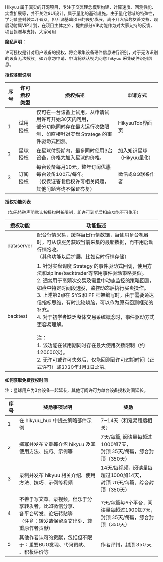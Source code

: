 

Hikyuu 属于真实的开源项目，专注于交流理念模型构建、计算速度、回测性能、实盘扩展等，并不关注GUI设计，属于量化的基础设施。由于量化领域的特殊性，学习借鉴封装二开者众，但开源基础项目的良好发展，离不开大家的友善支持，现启动附属VIP计划，在项目主体之外，提供部分VIP功能作为对大家支持的反馈，项目捐赠与支持，大家可用

**隐私声明**：

许可授权是针对用户设备的授权，将会采集设备硬件信息进行识别，对于无法识别的设备无法授权。如介意勿申请，申请将默认视为同意 hikyuu 采集硬件识别信息。

**授权类型说明**

| 序号 | 许可授权类型 | 授权描述                                                                                                                                | 申请方式                   |
| ---- | ------------ | --------------------------------------------------------------------------------------------------------------------------------------- | -------------------------- |
| 1    | 试用授权     | 仅可在一台设备上试用，从申请试用许可开始30天内可用，<br />部分功能同时存在最大运行次数限制，如直接针对实盘 Stratege 的事件驱动式回测。 | HikyuuTdx界面页            |
| 2    | 星球授权     | 在星球付费期内，最多同时使用3台设备，价格为加入星球的价格。                                                                             | 加入知识星球（Hikyuu量化） |
| 3    | 订阅授权     | 每台设备每月10元，整年订阅优惠 每台设备100元/每年。<br />（仅保证答复授权许可相关问题，其他问题咨询不保证答复）                         | 微信或QQ联系作者           |

**授权功能列表**

（如无特殊声明默认按授权时长限制，即许可到期后相应功能不可使用）

| 授权功能   | 功能描述                                                                                                                                                                                                                                                                                                                                                                                                                                                                                                                                                |
| ---------- | ------------------------------------------------------------------------------------------------------------------------------------------------------------------------------------------------------------------------------------------------------------------------------------------------------------------------------------------------------------------------------------------------------------------------------------------------------------------------------------------------------------------------------------------------------- |
| dataserver | 配合行情采集，缓存当日行情数据，当使用多台机器时，可从该服务获取当前采集的最新数据，而不用启动行情接收。<br />（其他功能以后扩展，比如实时行情存储）                                                                                                                                                                                                                                                                                                                                                                                                    |
| backtest   | 1. 针对实盘调度 Strategy 的事件驱动式回调，使用方法和zipline/backtrader等常用事件驱动策略类似。<br />2. 通常用于高频次交易及需盘中动态监控的策略回测，如盘中特定时间段选股，监控动态后执行买卖操作。<br />3. 上述第2点在 SYS 和 PF 框架编写时，由于需要通达信指标思维，有时比较烧脑，可以作为原有回测框架的补充。<br />4. 对于初学者缺乏整体交易系统概念时，事件驱动方式更容易理解。<br /><br />注： <br />1. 该功能在试用期同时存在最大使用次数限制（约120000次)。<br />2. 无许可或许可失效后，仅能回测到许可过期时间（正式许可）或2020年1月1日之前。 |

**如何获取免费授权时间**

注：星球用户为3台设备一起延长，其他订阅许可为单台设备授权时间延长。

| 序号 | 奖励事项说明                                                                                                                         | 奖励                                                                              |
| ---- | ------------------------------------------------------------------------------------------------------------------------------------ | --------------------------------------------------------------------------------- |
| 1    | 在 hikyuu_hub 中提交策略部件示例                                                                                                     | 7~14天（和难易程度相关）                                                          |
| 2    | 撰写并发布文章等介绍 hikyuu 及其使用方法、技巧、示例等                                                                               | 7天/每篇, 阅读量每超过1000加7天，<br />封顶 35天/每篇，综合封顶（350天）          |
| 3    | 录制并发布 hikyuu 相关介绍、使用方法、技巧、示例等视频                                                                               | 14天/每视频，阅读量每超过1000加14天，<br />封顶 70天/每篇，综合封顶（350天）      |
| 4    | 不善于写文章、录视频，但乐于分享转发者，比如微信分享、<br />各平台转发、论坛转贴等<br />（注意：转发请保留原文出处，尊重原作者贡献） | 7天/每篇每5个平台，阅读量每超过1000加7天，<br />封顶 35天/每篇，综合封顶（350天） |
| 5    | 其他作者认可的贡献，包括但不限于：重要BUG发现、代码贡献、<br />、积极评价等                                                          | 作者评判，封顶 350 天                                                             |
